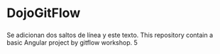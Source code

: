 # DojoGitFlow

#####
Se adicionan dos saltos de línea y este texto.
This repository contain a basic Angular project by gitflow workshop.
5
